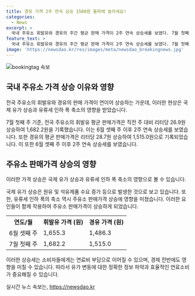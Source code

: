 ```yaml
---
title: 경유 가격 2주 연속 상승 1500원 돌파에 놀라세요!
categories:
  - News
excerpt: >
  국내 주유소 휘발유와 경유의 주간 평균 판매 가격이 2주 연속 상승세를 보였다. 7월 첫째 주 기준, 휘발유는 이전 주 대비 26.9원 올라 1,682.2원을 기록했고, 경유도 28.7원 상승하여 1,515.0원을 기록했다. 이는 국제 유가 상승과 유류세 인하 폭 축소로 이어진 결과로 보인다. #유가 #상승 #주유소
feature_text: >
  국내 주유소 휘발유와 경유의 주간 평균 판매 가격이 2주 연속 상승세를 보였다. 7월 첫째 주 기준, 휘발유는 이전 주 대비 26.9원 올라 1,682.2원을 기록했고, 경유도 28.7원 상승하여 1,515.0원을 기록했다. 이는 국제 유가 상승과 유류세 인하 폭 축소로 이어진 결과로 보인다. #유가 #상승 #주유소
image: 'https://newsdao.kr/res/images/meta/newsdao_breakingnews.jpg'
---
```


<p><img src="https://newsdao.kr/res/images/meta/newsdao_breakingnews.jpg" alt="bookingtag 속보" /></p>

<h2 data-ke-size="size26">국내 주유소 가격 상승 이유와 영향</h2>

<p>전국 주유소의 휘발유와 경유의 판매 가격이 연이어 상승하는 가운데, 이러한 현상은 국제 유가 상승과 유류세 인하 폭 축소의 영향을 받았습니다.</p>

<p data-ke-size="size16">7월 첫째 주 기준, 전국 주유소의 휘발유 평균 판매가격은 직전 주 대비 리터당 26.9원 상승하여 1,682.2원을 기록했습니다. 이는 6월 셋째 주 이후 2주 연속 상승세를 보였습니다. 또한 경유의 평균 판매가격은 리터당 28.7원 상승하여 1,515.0원으로 기록되었습니다. 이 또한 6월 셋째 주 이후 2주 연속 상승세를 보였습니다.</p>

<h2 data-ke-size="size26">주유소 판매가격 상승의 영향</h2>

<p>이러한 가격 상승은 국제 유가 상승과 유류세 인하 폭 축소의 영향으로 볼 수 있습니다.</p>

<p data-ke-size="size16">국제 유가 상승은 원유 및 석유제품 수요 증가 등으로 발생한 것으로 보고 있습니다. 또한, 유류세 인하 폭의 축소 역시 주유소 판매가격 상승에 영향을 미쳤습니다. 이러한 요인들이 함께 작용하여 주유소 판매가격이 상승하게 되었습니다.</p>

<table>
  <tr>
    <th>연도/월</th>
    <th>휘발유 가격 (원)</th>
    <th>경유 가격 (원)</th>
  </tr>
  <tr>
    <td>6월 셋째 주</td>
    <td>1,655.3</td>
    <td>1,486.3</td>
  </tr>
  <tr>
    <td>7월 첫째 주</td>
    <td>1,682.2</td>
    <td>1,515.0</td>
  </tr>
</table>

<p data-ke-size="size16">이러한 상승세는 소비자들에게는 연료비 부담으로 이어질 수 있으며, 경제 전반에도 영향을 미칠 수 있습니다. 따라서 유가 변동에 대한 정확한 정보 파악과 효율적인 연료소비가 중요해질 수 있습니다.</p>
실시간 뉴스 속보는, <a href="https://newsdao.kr" rel="dofollow">https://newsdao.kr</a>


